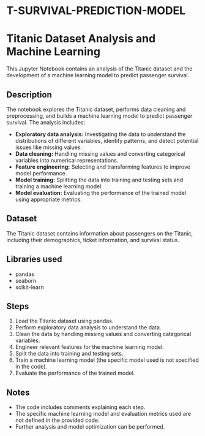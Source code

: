 # T-SURVIVAL-PREDICTION-MODEL
# Titanic Dataset Analysis and Machine Learning

This Jupyter Notebook contains an analysis of the Titanic dataset and the development of a machine learning model to predict passenger survival.

## Description

The notebook explores the Titanic dataset, performs data cleaning and preprocessing, and builds a machine learning model to predict passenger survival. The analysis includes:

* **Exploratory data analysis:** Investigating the data to understand the distributions of different variables, identify patterns, and detect potential issues like missing values.
* **Data cleaning:** Handling missing values and converting categorical variables into numerical representations.
* **Feature engineering:** Selecting and transforming features to improve model performance.
* **Model training:** Splitting the data into training and testing sets and training a machine learning model.
* **Model evaluation:** Evaluating the performance of the trained model using appropriate metrics.

## Dataset

The Titanic dataset contains information about passengers on the Titanic, including their demographics, ticket information, and survival status. 

## Libraries used

* pandas
* seaborn 
* scikit-learn

## Steps

1. Load the Titanic dataset using pandas.
2. Perform exploratory data analysis to understand the data.
3. Clean the data by handling missing values and converting categorical variables.
4. Engineer relevant features for the machine learning model.
5. Split the data into training and testing sets.
6. Train a machine learning model (the specific model used is not specified in the code).
7. Evaluate the performance of the trained model.

## Notes

* The code includes comments explaining each step.
* The specific machine learning model and evaluation metrics used are not defined in the provided code.
* Further analysis and model optimization can be performed.
